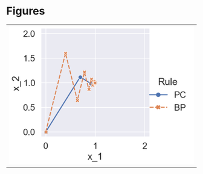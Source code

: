 
# Figures

|                              |
|:-----------------------------|
| ![](./plot-traj-output-.png) |
